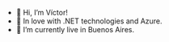 - 👋 Hi, I’m Víctor!
- 💖 In love with .NET technologies and Azure.
- 🏡 I’m currently live in Buenos Aires. 


<!---
ViktorMP/ViktorMP is a ✨ special ✨ repository because its `README.md` (this file) appears on your GitHub profile.
You can click the Preview link to take a look at your changes.
--->

